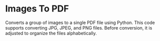 # Images To PDF
Converts a group of images to a single PDF file using Python. This code supports converting JPG, JPEG, and PNG files. Before conversion, it is adjusted to organize the files alphabetically.

